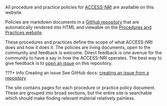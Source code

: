 All procedure and practice policies for [ACCESS-NRI] are available on this website. 

Policies are markdown documents in a [GitHub repository][repo] that are automatically rendered into HTML and viewable on the [Procedures and Practices website][procedures-and-practices]. 

These procedures and practices define the scope of what ACCESS-NRI does and how it does it. The policies are living documents, open to the community and feedback is welcome. Direct feedback is one avenue for the community to have a say in how the ACCESS-NRI operates. The best way to give feedback is to [open an issue][issues] on this repository.  

???+ Info Creating an issue
    See GitHub docs: [creating an issue from a repository][create-issue] 

The site contains pages for each procedure or practice policy document. These are grouped into broad sections, but the entire site is searchable which should make finding relevant material relatively painless.

[ACCESS-NRI]: https://access-nri.org.au
[repo]: https://github.com/ACCESS-NRI/Procedures-and-Practices
[procedures-and-practices]: https://access-nri.github.io/procedures-and-practices
[issues]: https://github.com/ACCESS-NRI/procedures-and-practices/issues
[create-issue]: https://docs.github.com/en/issues/tracking-your-work-with-issues/creating-an-issue#creating-an-issue-from-a-repository
